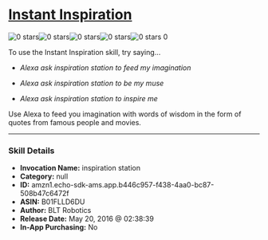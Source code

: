 # [Instant Inspiration](http://alexa.amazon.com/#skills/amzn1.echo-sdk-ams.app.b446c957-f438-4aa0-bc87-508b47c6472f)
![0 stars](../../images/ic_star_border_black_18dp_1x.png)![0 stars](../../images/ic_star_border_black_18dp_1x.png)![0 stars](../../images/ic_star_border_black_18dp_1x.png)![0 stars](../../images/ic_star_border_black_18dp_1x.png)![0 stars](../../images/ic_star_border_black_18dp_1x.png) 0

To use the Instant Inspiration skill, try saying...

* *Alexa ask inspiration station to feed my imagination*

* *Alexa ask inspiration station to be my muse*

* *Alexa ask inspiration station to inspire me*

Use Alexa to feed you imagination with words of wisdom in the form of quotes from famous people and movies.

***

### Skill Details

* **Invocation Name:** inspiration station
* **Category:** null
* **ID:** amzn1.echo-sdk-ams.app.b446c957-f438-4aa0-bc87-508b47c6472f
* **ASIN:** B01FLLD6DU
* **Author:** BLT Robotics
* **Release Date:** May 20, 2016 @ 02:38:39
* **In-App Purchasing:** No
